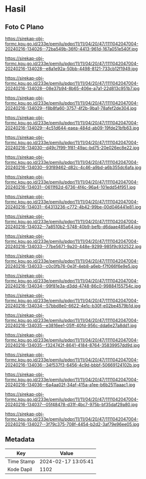 # Hasil

## Foto C Plano

https://sirekap-obj-formc.kpu.go.id/233e/pemilu/pdpr/11/11/04/20/47/1111042047004-20240216-134026--72ba549b-36f0-4413-961d-167a051e540f.jpg

https://sirekap-obj-formc.kpu.go.id/233e/pemilu/pdpr/11/11/04/20/47/1111042047004-20240216-134028--e8a1e92a-50bb-4498-8121-733cb12f1949.jpg

https://sirekap-obj-formc.kpu.go.id/233e/pemilu/pdpr/11/11/04/20/47/1111042047004-20240216-134028--08e37b94-8b65-406e-a7a1-22d813c951b7.jpg

https://sirekap-obj-formc.kpu.go.id/233e/pemilu/pdpr/11/11/04/20/47/1111042047004-20240216-134029--f8b8fa60-3757-4f2b-9ba1-78afef2de304.jpg

https://sirekap-obj-formc.kpu.go.id/233e/pemilu/pdpr/11/11/04/20/47/1111042047004-20240216-134029--4c51d644-eaea-484d-ab09-19fde21bfb63.jpg

https://sirekap-obj-formc.kpu.go.id/233e/pemilu/pdpr/11/11/04/20/47/1111042047004-20240216-134030--d49c7f99-1f81-49ac-bd75-20e026ec8e22.jpg

https://sirekap-obj-formc.kpu.go.id/233e/pemilu/pdpr/11/11/04/20/47/1111042047004-20240216-134030--93f89462-d82c-4c46-a9bd-a6b355dc6afa.jpg

https://sirekap-obj-formc.kpu.go.id/233e/pemilu/pdpr/11/11/04/20/47/1111042047004-20240216-134031--0611f62d-6736-4f4c-96a4-101edd54f951.jpg

https://sirekap-obj-formc.kpu.go.id/233e/pemilu/pdpr/11/11/04/20/47/1111042047004-20240216-134031--64313236-c772-4b42-99be-00d046441e81.jpg

https://sirekap-obj-formc.kpu.go.id/233e/pemilu/pdpr/11/11/04/20/47/1111042047004-20240216-134032--7a8510b2-5748-40b9-befb-d6daae485a64.jpg

https://sirekap-obj-formc.kpu.go.id/233e/pemilu/pdpr/11/11/04/20/47/1111042047004-20240216-134033--77be5671-9a20-448e-9299-985f9c932522.jpg

https://sirekap-obj-formc.kpu.go.id/233e/pemilu/pdpr/11/11/04/20/47/1111042047004-20240216-134033--c0c0fb76-0e3f-4eb8-a6eb-f7f066f6e9e5.jpg

https://sirekap-obj-formc.kpu.go.id/233e/pemilu/pdpr/11/11/04/20/47/1111042047004-20240216-134034--99f81e3a-d3dd-4748-86c0-99884155754c.jpg

https://sirekap-obj-formc.kpu.go.id/233e/pemilu/pdpr/11/11/04/20/47/1111042047004-20240216-134034--57bbd8e0-6622-4e1c-b30f-e02be4579b1d.jpg

https://sirekap-obj-formc.kpu.go.id/233e/pemilu/pdpr/11/11/04/20/47/1111042047004-20240216-134035--e3816ee1-05ff-40fd-956c-dda6e27a8dd1.jpg

https://sirekap-obj-formc.kpu.go.id/233e/pemilu/pdpr/11/11/04/20/47/1111042047004-20240216-134035--f324742f-8641-4184-8764-35839957dd9d.jpg

https://sirekap-obj-formc.kpu.go.id/233e/pemilu/pdpr/11/11/04/20/47/1111042047004-20240216-134036--34f537f3-6456-4c9d-bbbf-50669124102b.jpg

https://sirekap-obj-formc.kpu.go.id/233e/pemilu/pdpr/11/11/04/20/47/1111042047004-20240216-134036--6a4aa02f-34af-415a-a1ee-b6b2511aaac1.jpg

https://sirekap-obj-formc.kpu.go.id/233e/pemilu/pdpr/11/11/04/20/47/1111042047004-20240216-134037--05f48478-d31f-4bc7-975b-bf35daf29a80.jpg

https://sirekap-obj-formc.kpu.go.id/233e/pemilu/pdpr/11/11/04/20/47/1111042047004-20240216-134027--3f79c375-708f-4454-b2d2-3af79e96ee05.jpg


## Metadata

| Key        | Value               |
| ---------- | ------------------- |
| Time Stamp | 2024-02-17 13:05:41 |
| Kode Dapil | 1102                |



